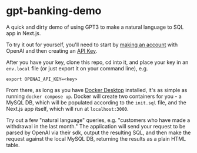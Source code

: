 # gpt-banking-demo
A quick and dirty demo of using GPT3 to make a natural language to SQL app in Next.js.

To try it out for yourself, you'll need to start by [making an account](https://beta.openai.com/signup) with OpenAI and then creating an [API Key](https://beta.openai.com/account/api-keys).

After you have your key, clone this repo, cd into it, and place your key in an `env.local` file (or just export it on your command line), e.g. 

```
export OPENAI_API_KEY=<key>
```

From there, as long as you have [Docker Desktop](https://www.docker.com/products/docker-desktop/) installed, it's as simple as running `docker compose up`. Docker will create two containers for you - a MySQL DB, which will be populated according to the `init.sql` file, and the Next.js app itself, which will run at `localhost:3000`. 

Try out a few "natural language" queries, e.g. "customers who have made a withdrawal in the last month." The application will send your request to be parsed by OpenAI via their sdk, output the resulting SQL, and then make the request against the local MySQL DB, returning the results as a plain HTML table.
